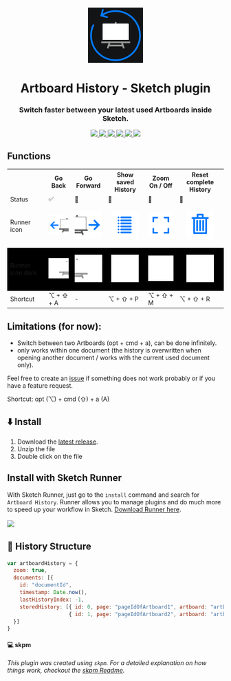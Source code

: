 <p align="center">
  <img src="https://raw.githubusercontent.com/jan-patrick/sketch_artboard-history/master/assets/icon.png">
</p>
<h1 align="center"> Artboard History - Sketch plugin </h1>

<h3 align="center"> Switch faster between your latest used Artboards inside Sketch.</h3>

<p align="center">
  <a href="https://www.sketch.com/updates/">
    <img src="https://img.shields.io/badge/compatible%20Sketch%20version-54.1-brightgreen.svg">
  </a>
  <a href="https://github.com/jan-patrick/sketch_artboard-history/releases/latest/download/artboard-history.sketchplugin.zip">
    <img src="https://img.shields.io/github/downloads/jan-patrick/sketch_artboard-history/total.svg">
    <img src="https://img.shields.io/github/release/jan-patrick/sketch_artboard-history.svg">
    <img src="https://img.shields.io/github/release-date/jan-patrick/sketch_artboard-history.svg">
  </a>
  <a href="https://github.com/jan-patrick/sketch_artboard-history/issues">
    <img src="https://img.shields.io/github/issues/jan-patrick/sketch_artboard-history.svg">
  </a>
  <a href="https://sketchrunner.com/">
    <img src="https://img.shields.io/badge/Runner%20Pro%20compatible-Yes-brightgreen.svg">
  </a>
</p>

## Functions
<table style="width:100%">
  <tr>
    <th></th>
    <th>Go Back</th>
    <th>Go Forward</th> 
    <th>Show saved History</th>
    <th>Zoom On / Off</th>
    <th>Reset complete History</th>
  </tr>
  <tr>
    <td>Status</td>
    <td>✅</td>
    <td>🚧</td>
    <td>🚧</td>
    <td>🚧</td>
    <td>🚧</td>
  </tr>
  <tr>
    <td>Runner icon</td>
    <td><p align="center"><img src="https://raw.githubusercontent.com/jan-patrick/sketch_artboard-history/master/assets/icons/goBackinArtboardHistory.png"></p></td>
    <td><p align="center"><img src="https://raw.githubusercontent.com/jan-patrick/sketch_artboard-history/master/assets/icons/goForeinArtboardHistory.png"></p></td>
    <td><p align="center"><img src="https://raw.githubusercontent.com/jan-patrick/sketch_artboard-history/master/assets/icons/showArtboardHistory.png"></p></td>
    <td><p align="center"><img src="https://raw.githubusercontent.com/jan-patrick/sketch_artboard-history/master/assets/icons/setZoomArtboardHistory.png"></p></td>
    <td><p align="center"><img src="https://raw.githubusercontent.com/jan-patrick/sketch_artboard-history/master/assets/icons/resetArtboardHistory.png"></p></td>
  </tr>
  <tr style="background-color: #000000">
    <td>Runner icon dark</td>
    <td><p align="center"><img src="https://raw.githubusercontent.com/jan-patrick/sketch_artboard-history/master/assets/icons/goBackinArtboardHistoryDark.png"></p></td>
    <td><p align="center"><img src="https://raw.githubusercontent.com/jan-patrick/sketch_artboard-history/master/assets/icons/goForeinArtboardHistoryDark.png"></p></td>
    <td><p align="center"><img src="https://raw.githubusercontent.com/jan-patrick/sketch_artboard-history/master/assets/icons/showArtboardHistoryDark.png"></p></td>
    <td><p align="center"><img src="https://raw.githubusercontent.com/jan-patrick/sketch_artboard-history/master/assets/icons/setZoomArtboardHistoryDark.png"></p></td>
    <td><p align="center"><img src="https://raw.githubusercontent.com/jan-patrick/sketch_artboard-history/master/assets/icons/resetArtboardHistoryDark.png"></p></td>
  </tr>
  <tr>
    <td>Shortcut</td>
    <td>⌥ + ⇧ + A</td>
    <td>-</td>
    <td>⌥ + ⇧ + P</td>
    <td>⌥ + ⇧ + M</td>
    <td>⌥ + ⇧ + R</td>
  </tr>
</table>

## Limitations (for now):
- Switch between two Artboards (opt + cmd + a), can be done infinitely.
- only works within one document (the history is overwritten when opening another document / works with the current used document only).

Feel free to create an [issue](https://github.com/jan-patrick/sketch_artboard-history/issues) if something does not work probably or if you have a feature request.

Shortcut:
opt (⌥) + cmd (⇧) + a (A)

## :arrow_down: Install
1. Download the [latest release](https://github.com/jan-patrick/sketch_artboard-history/releases/latest/download/artboard-history.sketchplugin.zip).
2. Unzip the file
3. Double click on the file


## Install with Sketch Runner
With Sketch Runner, just go to the `install` command and search for `Artboard History`. Runner allows you to manage plugins and do much more to speed up your workflow in Sketch. [Download Runner here](http://www.sketchrunner.com).
<br/><br/><a href="http://bit.ly/SketchRunnerWebsite"><img src="http://bit.ly/RunnerBadgeBlue" width=140></a>

## :construction: History Structure 
```javascript
var artboardHistory = {
  zoom: true,
  documents: [{
    id: "documentId",
    timestamp: Date.now(),
    lastHistoryIndex: -1,
    storedHistory: [{ id: 0, page: "pageIdOfArtboard1", artboard: "artboardId1" },
                    { id: 1, page: "pageIdOfArtboard2", artboard: "artboardId2" }] 
  }]
}
```

#### :computer: skpm

_This plugin was created using `skpm`. For a detailed explanation on how things work, checkout the [skpm Readme](https://github.com/skpm/skpm/blob/master/README.md)._
